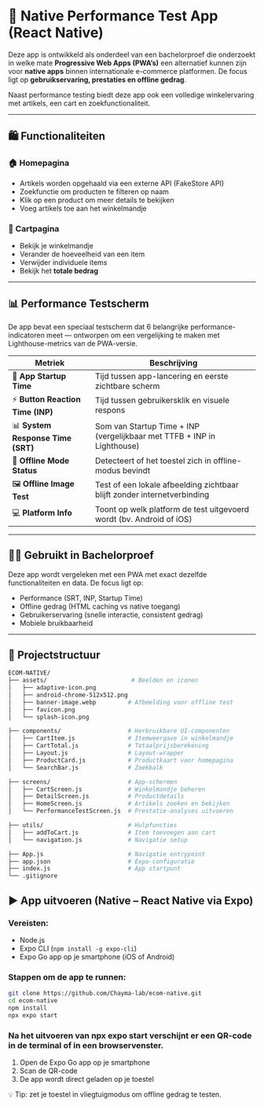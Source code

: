 # 📱 Native Performance Test App (React Native)

Deze app is ontwikkeld als onderdeel van een bachelorproef die onderzoekt in welke mate **Progressive Web Apps (PWA’s)** een alternatief kunnen zijn voor **native apps** binnen internationale e-commerce platformen. De focus ligt op **gebruikservaring, prestaties en offline gedrag**.

Naast performance testing biedt deze app ook een volledige winkelervaring met artikels, een cart en zoekfunctionaliteit.

---

## 🛍️ Functionaliteiten

### 🏠 Homepagina
- Artikels worden opgehaald via een externe API (FakeStore API)
- Zoekfunctie om producten te filteren op naam
- Klik op een product om meer details te bekijken
- Voeg artikels toe aan het winkelmandje

### 🛒 Cartpagina
- Bekijk je winkelmandje
- Verander de hoeveelheid van een item
- Verwijder individuele items
- Bekijk het **totale bedrag**

---

## 📊 Performance Testscherm

De app bevat een speciaal testscherm dat 6 belangrijke performance-indicatoren meet — ontworpen om een vergelijking te maken met Lighthouse-metrics van de PWA-versie.

| Metriek                          | Beschrijving                                                                 |
|----------------------------------|------------------------------------------------------------------------------|
| 🚀 **App Startup Time**          | Tijd tussen app-lancering en eerste zichtbare scherm                        |
| ⚡ **Button Reaction Time (INP)**| Tijd tussen gebruikersklik en visuele respons                               |
| 📊 **System Response Time (SRT)**| Som van Startup Time + INP (vergelijkbaar met TTFB + INP in Lighthouse)     |
| 📡 **Offline Mode Status**       | Detecteert of het toestel zich in offline-modus bevindt                     |
| 🖼️ **Offline Image Test**        | Test of een lokale afbeelding zichtbaar blijft zonder internetverbinding    |
| 💻 **Platform Info**             | Toont op welk platform de test uitgevoerd wordt (bv. Android of iOS)       |

---

## 🧑‍🎓 Gebruikt in Bachelorproef

Deze app wordt vergeleken met een PWA met exact dezelfde functionaliteiten en data. De focus ligt op:

- Performance (SRT, INP, Startup Time)
- Offline gedrag (HTML caching vs native toegang)
- Gebruikerservaring (snelle interactie, consistent gedrag)
- Mobiele bruikbaarheid

---

## 📁 Projectstructuur

```bash
ECOM-NATIVE/
├── assets/                        # Beelden en iconen
│   ├── adaptive-icon.png
│   ├── android-chrome-512x512.png
│   ├── banner-image.webp         # Afbeelding voor offline test
│   ├── favicon.png
│   └── splash-icon.png

├── components/                   # Herbruikbare UI-componenten
│   ├── CartItem.js               # Itemweergave in winkelmandje
│   ├── CartTotal.js              # Totaalprijsberekening
│   ├── Layout.js                 # Layout-wrapper
│   ├── ProductCard.js            # Productkaart voor homepagina
│   └── SearchBar.js              # Zoekbalk

├── screens/                      # App-schermen
│   ├── CartScreen.js             # Winkelmandje beheren
│   ├── DetailScreen.js           # Productdetails
│   ├── HomeScreen.js             # Artikels zoeken en bekijken
│   └── PerformanceTestScreen.js  # Prestatie-analyses uitvoeren

├── utils/                        # Hulpfuncties
│   ├── addToCart.js              # Item toevoegen aan cart
│   └── navigation.js             # Navigatie setup

├── App.js                        # Navigatie entrypoint
├── app.json                      # Expo-configuratie
├── index.js                      # App startpunt
└── .gitignore
```
## ▶️ App uitvoeren (Native – React Native via Expo)

### Vereisten:
- Node.js
- Expo CLI (`npm install -g expo-cli`)
- Expo Go app op je smartphone (iOS of Android)

### Stappen om de app te runnen:

```bash
git clone https://github.com/Chayma-lab/ecom-native.git
cd ecom-native
npm install
npx expo start
```

### Na het uitvoeren van npx expo start verschijnt er een QR-code in de terminal of in een browservenster.

1. Open de Expo Go app op je smartphone
2. Scan de QR-code
3. De app wordt direct geladen op je toestel

💡 Tip: zet je toestel in vliegtuigmodus om offline gedrag te testen.
